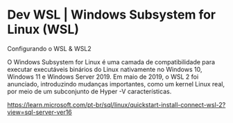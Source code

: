 # Dev WSL | Windows Subsystem for Linux (WSL)

Configurando o WSL &amp; WSL2   

O Windows Subsystem for Linux é uma camada de compatibilidade para executar executáveis ​​binários do Linux nativamente no Windows 10, Windows 11 e Windows Server 2019. Em maio de 2019, o WSL 2 foi anunciado, introduzindo mudanças importantes, como um kernel Linux real, por meio de um subconjunto de Hyper -V características.

https://learn.microsoft.com/pt-br/sql/linux/quickstart-install-connect-wsl-2?view=sql-server-ver16
